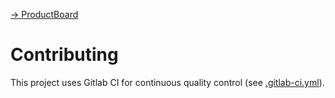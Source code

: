 [→ ProductBoard](README.md)

# Contributing

This project uses Gitlab CI for continuous quality control (see [.gitlab-ci.yml](.gitlab-ci.yml)).